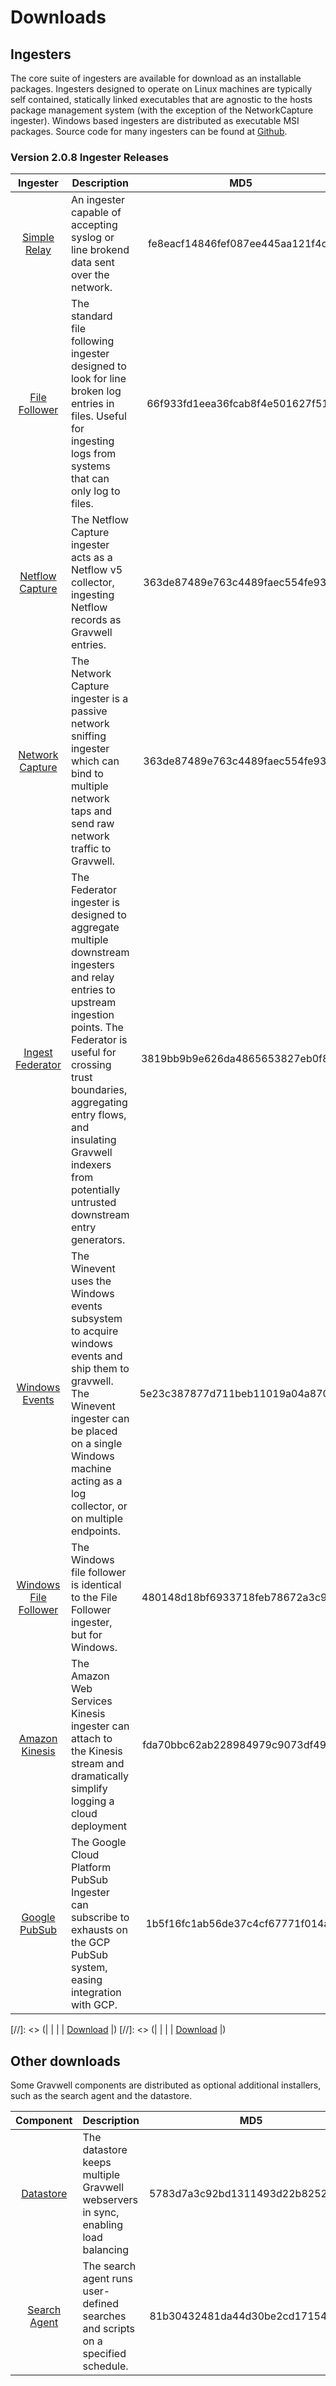 # Downloads

## Ingesters

The core suite of ingesters are available for download as an installable packages.  Ingesters designed to operate on Linux machines are typically self contained, statically linked executables that are agnostic to the hosts package management system (with the exception of the NetworkCapture ingester).  Windows based ingesters are distributed as executable MSI packages.  Source code for many ingesters can be found at [Github](https://github.com/gravwell/ingesters).


### Version 2.0.8 Ingester Releases
| Ingester | Description | MD5 | More Info |
|:--------:|-------------|:---:|----------:|
| [Simple Relay](#!ingesters/ingesters.md#Simple_Relay) | An ingester capable of accepting syslog or line brokend data sent over the network. |fe8eacf14846fef087ee445aa121f4c7| [Download](https://update.gravwell.io/files/gravwell_simple_relay_installer_2.0.8.tar.bz2)|
| [File Follower](#!ingesters/ingesters.md#File_Follower) | The standard file following ingester designed to look for line broken log entries in files.  Useful for ingesting logs from systems that can only log to files. |66f933fd1eea36fcab8f4e501627f518| [Download](https://update.gravwell.io/files/gravwell_file_follow_installer_2.0.8.tar.bz2) |
| [Netflow Capture](#!ingesters/ingesters.md#Netflow_Ingester) | The Netflow Capture ingester acts as a Netflow v5 collector, ingesting Netflow records as Gravwell entries. |363de87489e763c4489faec554fe93e1| [Download](http://update.gravwell.io/files/gravwell_netflow_capture_installer_2.0.8.tar.bz2) |
| [Network Capture](#!ingesters/ingesters.md#Network_Ingester) | The Network Capture ingester is a passive network sniffing ingester which can bind to multiple network taps and send raw network traffic to Gravwell. |363de87489e763c4489faec554fe93e1| [Download](https://update.gravwell.io/files/gravwell_network_capture_installer_2.0.8.tar.bz2) |
| [Ingest Federator](#!ingesters/ingesters.md#Federator_Ingester) | The Federator ingester is designed to aggregate multiple downstream ingesters and relay entries to upstream ingestion points.  The Federator is useful for crossing trust boundaries, aggregating entry flows, and insulating Gravwell indexers from potentially untrusted downstream entry generators. |3819bb9b9e626da4865653827eb0f8cb| [Download](https://update.gravwell.io/files/gravwell_federator_installer_2.0.8.tar.bz2) |
| [Windows Events](#!ingesters/ingesters.md#Windows_Event_Service) | The Winevent uses the Windows events subsystem to acquire windows events and ship them to gravwell.  The Winevent ingester can be placed on a single Windows machine acting as a log collector, or on multiple endpoints. |5e23c387877d711beb11019a04a87018| [Download](https://update.gravwell.io/files/gravwell_win_events_2.0.8.msi) |
| [Windows File Follower](#!ingesters/ingesters.md#File_Follower) | The Windows file follower is identical to the File Follower ingester, but for Windows. |480148d18bf6933718feb78672a3c999| [Download](https://update.gravwell.io/files/gravwell_file_follow_2.0.8.msi) |
| [Amazon Kinesis](#!ingesters/ingesters.md#Kinesis_Ingester) | The Amazon Web Services Kinesis ingester can attach to the Kinesis stream and dramatically simplify logging a cloud deployment |fda70bbc62ab228984979c9073df4902| [Download](https://update.gravwell.io/files/gravwell_kinesis_ingest_installer_2.0.8.tar.bz2)|
| [Google PubSub](#!ingesters/ingesters.md#GCP_PubSub) | The Google Cloud Platform PubSub Ingester can subscribe to exhausts on the GCP PubSub system, easing integration with GCP. |1b5f16fc1ab56de37c4cf67771f014a9| [Download](https://update.gravwell.io/files/gravwell_pubsub_ingest_installer_2.0.8.tar.bz2)|

[//]: <> (| [](#!ingesters/ingesters.md#) | | | [Download](https://update.gravwell.io/files/) |)
[//]: <> (| [](#!ingesters/ingesters.md#) | | | [Download](https://update.gravwell.io/files/) |)

## Other downloads

Some Gravwell components are distributed as optional additional installers, such as the search agent and the datastore.

| Component | Description | MD5 | More Info |
|:---------:|-------------|:---:|----------:|
| [Datastore](#!distributed/frontend.md) | The datastore keeps multiple Gravwell webservers in sync, enabling load balancing |5783d7a3c92bd1311493d22b82526320| [Download](https://update.gravwell.io/files/gravwell_datastore_installer_2.0.8.tar.bz2) |
| [Search Agent](#!scripting/scheduledsearch.md) | The search agent runs user-defined searches and scripts on a specified schedule. |81b30432481da44d30be2cd171542370| [Download](https://update.gravwell.io/files/gravwell_searchagent_installer_2.0.8.tar.bz2) |
